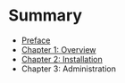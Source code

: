 # Summary

* [Preface](README.md)
* [Chapter 1: Overview](chapter1.md)
* [Chapter 2: Installation](chapter_2_installation.md)
* Chapter 3: Administration

